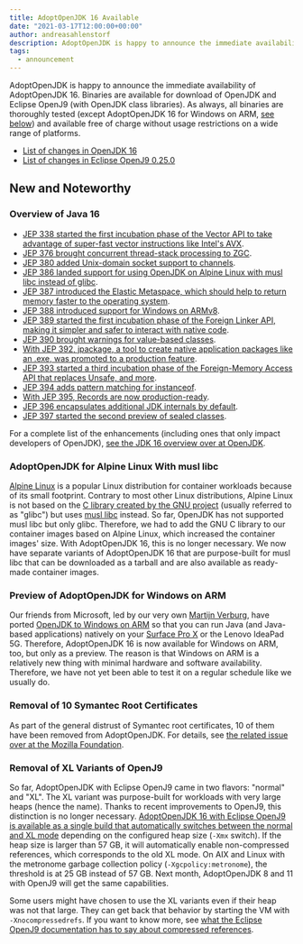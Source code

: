 ```yaml
---
title: AdoptOpenJDK 16 Available
date: "2021-03-17T12:00:00+00:00"
author: andreasahlenstorf
description: AdoptOpenJDK is happy to announce the immediate availability of AdoptOpenJDK 16. Binaries are available for download of OpenJDK and Eclipse OpenJ9 (with OpenJDK class libraries). As always, all binaries are thoroughly tested and available free of charge without usage restrictions on a wide range of platforms.
tags:
  - announcement
---
```


AdoptOpenJDK is happy to announce the immediate availability of AdoptOpenJDK 16. Binaries are available for download of OpenJDK and Eclipse OpenJ9 (with OpenJDK class libraries). As always, all binaries are thoroughly tested (except AdoptOpenJDK 16 for Windows on ARM, [see below](#adoptopenjdk-for-windows-on-arm)) and available free of charge without usage restrictions on a wide range of platforms.

* [List of changes in OpenJDK 16](https://bugs.openjdk.java.net/browse/JDK-8263045?jql=project%20%3D%20JDK%20AND%20fixVersion%20%3D%20%2216%22%20ORDER%20BY%20created%20DESC)
* [List of changes in Eclipse OpenJ9 0.25.0](https://github.com/eclipse/openj9/blob/master/doc/release-notes/0.25/0.25.md)

## New and Noteworthy

### Overview of Java 16

* [JEP 338 started the first incubation phase of the Vector API to take advantage of super-fast vector instructions like Intel's AVX](https://openjdk.java.net/jeps/338).
* [JEP 376 brought concurrent thread-stack processing to ZGC](https://openjdk.java.net/jeps/376).
* [JEP 380 added Unix-domain socket support to channels](https://openjdk.java.net/jeps/380).
* [JEP 386 landed support for using OpenJDK on Alpine Linux with musl libc instead of glibc](https://openjdk.java.net/jeps/386).
* [JEP 387 introduced the Elastic Metaspace, which should help to return memory faster to the operating system](https://openjdk.java.net/jeps/387).
* [JEP 388 introduced support for Windows on ARMv8](https://openjdk.java.net/jeps/388).
* [JEP 389 started the first incubation phase of the Foreign Linker API, making it simpler and safer to interact with native code](https://openjdk.java.net/jeps/389).
* [JEP 390 brought warnings for value-based classes](https://openjdk.java.net/jeps/390).
* [With JEP 392, jpackage, a tool to create native application packages like an .exe, was promoted to a production feature](https://openjdk.java.net/jeps/392).
* [JEP 393 started a third incubation phase of the Foreign-Memory Access API that replaces Unsafe, and more](https://openjdk.java.net/jeps/393).
* [JEP 394 adds pattern matching for instanceof](https://openjdk.java.net/jeps/394).
* [With JEP 395, Records are now production-ready](https://openjdk.java.net/jeps/395).
* [JEP 396 encapsulates additional JDK internals by default](https://openjdk.java.net/jeps/396).
* [JEP 397 started the second preview of sealed classes](https://openjdk.java.net/jeps/397).

For a complete list of the enhancements (including ones that only impact developers of OpenJDK), [see the JDK 16 overview over at OpenJDK](http://openjdk.java.net/projects/jdk/16/).

### AdoptOpenJDK for Alpine Linux With musl libc 

[Alpine Linux](https://alpinelinux.org/) is a popular Linux distribution for container workloads because of its small footprint. Contrary to most other Linux distributions, Alpine Linux is not based on the [C library created by the GNU project](https://www.gnu.org/software/libc/) (usually referred to as "glibc") but uses [musl libc](http://musl.libc.org) instead. So far, OpenJDK has not supported musl libc but only glibc. Therefore, we had to add the GNU C library to our container images based on Alpine Linux, which increased the container images' size. With AdoptOpenJDK 16, this is no longer necessary. We now have separate variants of AdoptOpenJDK 16 that are purpose-built for musl libc that can be downloaded as a tarball and are also available as ready-made container images.  

### Preview of AdoptOpenJDK for Windows on ARM<a name="adoptopenjdk-for-windows-on-arm"></a>

Our friends from Microsoft, led by our very own [Martijn Verburg](https://twitter.com/karianna), have ported [OpenJDK to Windows on ARM](https://openjdk.java.net/jeps/388) so that you can run Java (and Java-based applications) natively on your [Surface Pro X](https://www.microsoft.com/en-us/p/surface-pro-x/8qg3bmrhnwhk) or the Lenovo IdeaPad 5G. Therefore, AdoptOpenJDK 16 is now available for Windows on ARM, too, but only as a preview. The reason is that Windows on ARM is a relatively new thing with minimal hardware and software availability. Therefore, we have not yet been able to test it on a regular schedule like we usually do.

### Removal of 10 Symantec Root Certificates

As part of the general distrust of Symantec root certificates, 10 of them have been removed from AdoptOpenJDK. For details, see [the related issue over at the Mozilla Foundation](https://bugzilla.mozilla.org/show_bug.cgi?id=1670769).

### Removal of XL Variants of OpenJ9

So far, AdoptOpenJDK with Eclipse OpenJ9 came in two flavors: "normal" and "XL". The XL variant was purpose-built for workloads with very large heaps (hence the name). Thanks to recent improvements to OpenJ9, this distinction is no longer necessary. [AdoptOpenJDK 16 with Eclipse OpenJ9 is available as a single build that automatically switches between the normal and XL mode](https://www.eclipse.org/openj9/docs/version0.25/#single-build-for-compressed-references-and-non-compressed-references) depending on the configured heap size (`-Xmx` switch). If the heap size is larger than 57 GB, it will automatically enable non-compressed references, which corresponds to the old XL mode. On AIX and Linux with the metronome garbage collection policy (`-Xgcpolicy:metronome`), the threshold is at 25 GB instead of 57 GB. Next month, AdoptOpenJDK 8 and 11 with OpenJ9 will get the same capabilities. 

Some users might have chosen to use the XL variants even if their heap was not that large. They can get back that behavior by starting the VM with `-Xnocompressedrefs`. If you want to know more, see [what the Eclipse OpenJ9 documentation has to say about compressed references](https://www.eclipse.org/openj9/docs/allocation/#compressed-references/#compressed-references).
